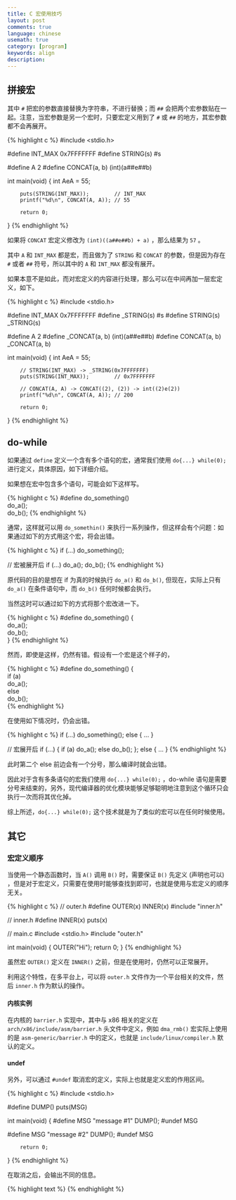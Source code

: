 ```yaml
---
title: C 宏使用技巧
layout: post
comments: true
language: chinese
usemath: true
category: [program]
keywords: align
description:
---
```



<!-- more -->

## 拼接宏

其中 `#` 把宏的参数直接替换为字符串，不进行替换；而 `##` 会把两个宏参数贴在一起。注意，当宏参数是另一个宏时，只要宏定义用到了 `#` 或 `##` 的地方，其宏参数都不会再展开。

{% highlight c %}
#include <stdio.h>

#define INT_MAX      0x7FFFFFFF
#define STRING(s)    #s

#define A            2
#define CONCAT(a, b) (int)(a##e##b)

int main(void)
{
        int AeA = 55;

        puts(STRING(INT_MAX));        // INT_MAX
        printf("%d\n", CONCAT(A, A)); // 55

        return 0;
}
{% endhighlight %}

如果将 `CONCAT` 宏定义修改为 `(int)((a##e##b) + a)` ，那么结果为 `57` 。

其中 `A` 和 `INT_MAX` 都是宏，而且做为了 `STRING` 和 `CONCAT` 的参数，但是因为存在 `#` 或者 `##` 符号，所以其中的 `A` 和 `INT_MAX` 都没有展开。

如果本意不是如此，而对宏定义的内容进行处理，那么可以在中间再加一层宏定义，如下。

{% highlight c %}
#include <stdio.h>

#define INT_MAX       0x7FFFFFFF
#define _STRING(s)    #s
#define STRING(s)     _STRING(s)

#define A             2
#define _CONCAT(a, b) (int)(a##e##b)
#define CONCAT(a, b)  _CONCAT(a, b)

int main(void)
{
        int AeA = 55;

        // STRING(INT_MAX) -> _STRING(0x7FFFFFFF)
        puts(STRING(INT_MAX));        // 0x7FFFFFFF

        // CONCAT(A, A) -> CONCAT((2), (2)) -> int((2)e(2))
        printf("%d\n", CONCAT(A, A)); // 200

        return 0;
}
{% endhighlight %}

## do-while

如果通过 `define` 定义一个含有多个语句的宏，通常我们使用 `do{...} while(0);` 进行定义，具体原因，如下详细介绍。

如果想在宏中包含多个语句，可能会如下这样写。

{% highlight c %}
#define do_something() \
	do_a();        \
	do_b();
{% endhighlight %}

通常，这样就可以用 `do_somethin()` 来执行一系列操作，但这样会有个问题：如果通过如下的方式用这个宏，将会出错。

{% highlight c %}
if (...)
	do_something();

// 宏被展开后
if (...)
	do_a();
	do_b();
{% endhighlight %}

原代码的目的是想在 if 为真的时候执行 `do_a()` 和 `do_b()`, 但现在，实际上只有 `do_a()` 在条件语句中，而 `do_b()` 任何时候都会执行。

当然这时可以通过如下的方式将那个宏改进一下。

{% highlight c %}
#define do_something() { \
	do_a();          \
	do_b();          \
}
{% endhighlight %}

然而，即使是这样，仍然有错。假设有一个宏是这个样子的，

{% highlight c %}
#define do_something() { \
	if (a)           \
		do_a();  \
	else             \
		do_b();  \
{% endhighlight %}

在使用如下情况时，仍会出错。

{% highlight c %}
if (...)
	do_something();
else {
	...
}

// 宏展开后
if (...)
{
	if (a)
		do_a();
	else
		do_b();
}; else {
	...
}
{% endhighlight %}

此时第二个 else 前边会有一个分号，那么编译时就会出错。

因此对于含有多条语句的宏我们使用 `do{...} while(0);` ，do-while 语句是需要分号来结束的，另外，现代编译器的优化模块能够足够聪明地注意到这个循环只会执行一次而将其优化掉。

综上所述，`do{...} while(0);` 这个技术就是为了类似的宏可以在任何时候使用。

## 其它

### 宏定义顺序

当使用一个静态函数时，当 `A()` 调用 `B()` 时，需要保证 `B()` 先定义 (声明也可以) ，但是对于宏定义，只需要在使用时能够查找到即可，也就是使用与宏定义的顺序无关。

{% highlight c %}
// outer.h
#define OUTER(x) INNER(x)
#include "inner.h"

// inner.h
#define INNER(x) puts(x)

// main.c
#include <stdio.h>
#include "outer.h"

int main(void)
{
        OUTER("Hi");
        return 0;
}
{% endhighlight %}

虽然宏 `OUTER()` 定义在 `INNER()` 之前，但是在使用时，仍然可以正常展开。

利用这个特性，在多平台上，可以将 `outer.h` 文件作为一个平台相关的文件，然后 `inner.h` 作为默认的操作。

#### 内核实例

在内核的 `barrier.h` 实现中，其中与 x86 相关的定义在 `arch/x86/include/asm/barrier.h` 头文件中定义，例如 `dma_rmb()` 宏实际上使用的是 `asm-generic/barrier.h` 中的定义，也就是 `include/linux/compiler.h` 默认的定义。

#### undef

另外，可以通过 `#undef` 取消宏的定义，实际上也就是定义宏的作用区间。

{% highlight c %}
#include <stdio.h>

#define DUMP()  puts(MSG)

int main(void)
{
#define MSG "message #1"
        DUMP();
#undef MSG

#define MSG "message #2"
        DUMP();
#undef MSG

        return 0;
}
{% endhighlight %}

在取消之后，会输出不同的信息。


{% highlight text %}
{% endhighlight %}
